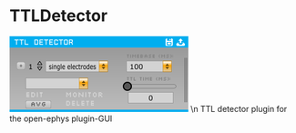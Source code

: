 # TTLDetector
![Plugin image](https://github.com/kensoSolutions/TTLDetector/blob/readme-edit/plugin.jpg "Plugin image")
\n
TTL detector plugin for the open-ephys plugin-GUI
